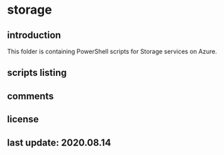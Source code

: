 # storage

## introduction

This folder is containing PowerShell scripts for Storage services on Azure.

## scripts listing

## comments

## license

## last update: 2020.08.14
